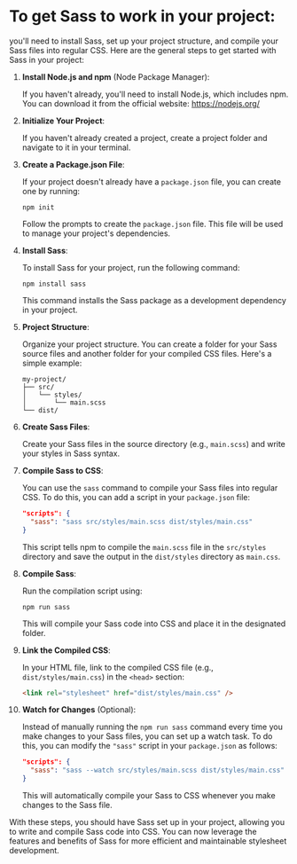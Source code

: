 # To get Sass to work in your project:

you'll need to install Sass, set up your project structure, and compile your Sass files into regular CSS. Here are the general steps to get started with Sass in your project:

1. **Install Node.js and npm** (Node Package Manager):

   If you haven't already, you'll need to install Node.js, which includes npm. You can download it from the official website: https://nodejs.org/

2. **Initialize Your Project**:

   If you haven't already created a project, create a project folder and navigate to it in your terminal.

3. **Create a Package.json File**:

   If your project doesn't already have a `package.json` file, you can create one by running:

   ```
   npm init
   ```

   Follow the prompts to create the `package.json` file. This file will be used to manage your project's dependencies.

4. **Install Sass**:

   To install Sass for your project, run the following command:

   ```
   npm install sass
   ```

   This command installs the Sass package as a development dependency in your project.

5. **Project Structure**:

   Organize your project structure. You can create a folder for your Sass source files and another folder for your compiled CSS files. Here's a simple example:

   ```
   my-project/
   ├── src/
   │   └── styles/
   │       └── main.scss
   └── dist/
   ```

6. **Create Sass Files**:

   Create your Sass files in the source directory (e.g., `main.scss`) and write your styles in Sass syntax.

7. **Compile Sass to CSS**:

   You can use the `sass` command to compile your Sass files into regular CSS. To do this, you can add a script in your `package.json` file:

   ```json
   "scripts": {
     "sass": "sass src/styles/main.scss dist/styles/main.css"
   }
   ```

   This script tells npm to compile the `main.scss` file in the `src/styles` directory and save the output in the `dist/styles` directory as `main.css`.

8. **Compile Sass**:

   Run the compilation script using:

   ```
   npm run sass
   ```

   This will compile your Sass code into CSS and place it in the designated folder.

9. **Link the Compiled CSS**:

   In your HTML file, link to the compiled CSS file (e.g., `dist/styles/main.css`) in the `<head>` section:

   ```html
   <link rel="stylesheet" href="dist/styles/main.css" />
   ```

10. **Watch for Changes** (Optional):

    Instead of manually running the `npm run sass` command every time you make changes to your Sass files, you can set up a watch task. To do this, you can modify the `"sass"` script in your `package.json` as follows:

    ```json
    "scripts": {
      "sass": "sass --watch src/styles/main.scss dist/styles/main.css"
    }
    ```

    This will automatically compile your Sass to CSS whenever you make changes to the Sass file.

With these steps, you should have Sass set up in your project, allowing you to write and compile Sass code into CSS. You can now leverage the features and benefits of Sass for more efficient and maintainable stylesheet development.
